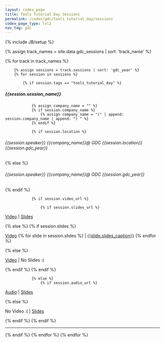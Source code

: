 ```yaml
---
layout: codex_page
title: Tools Tutorial Day Sessions
permalink: /codex/gdc/tools_tutorial_day/sessions
codex_page_type: lvl2
nav_tag: gdc
---
```

{% include JB/setup %}


<!-- To Edit or Add content to this page please edit the _data/gdc_sessions.yaml file (look for tag : tools_tutorial_day) -->
{% assign track_names = site.data.gdc_sessions | sort: 'track_name' %}

{% for track in track_names %}

		{% assign sessions = track.sessions | sort: 'gdc_year' %}
		{% for session in sessions %}

			{% if session.tags == "tools_tutorial_day" %}
<h5>{{session.session_name}}</h5>

				{% assign company_name = "" %}
				{% if session.company_name %}
					{% assign company_name = "(" | append: session.company_name | append: ") " %}
				{% endif %}

				{% if session.location %}
<h6>{{session.speaker}} {{company_name}}@ GDC {{session.location}} {{session.gdc_year}}</h6>
				{% else %}
<h6>{{session.speaker}} {{company_name}}@ GDC {{session.gdc_year}}</h6>
				{% endif %}

				{% if session.video_url %}

					{% if session.slides_url %}
<p><a href="{{session.video_url}}">Video</a> | <a href="{{session.slides_url}}">Slides</a></p>
					{% else %}
						{% if session.slides %}
<p><a href="{{session.video_url}}">Video</a>
							{% for slide in session.slides %}
 | <a href="{{slide.slides_url}}">{{slide.slides_caption}}</a>
 							{% endfor %}
</p>
						{% else %}
<p><a href="{{session.video_url}}">Video</a> | No Slides :(</p>
						{% endif %}
					{% endif %}

				{% else %}
					{% if session.audio_url %}
<p><a href="{{session.audio_url}}">Audio</a> | <a href="{{session.slides_url}}">Slides</a></p>
				{% else %}
<p>No Video :( | <a href="{{session.slides_url}}">Slides</a></p>
					{% endif %}
				{% endif %}

<hr>
			{% endif %}
		{% endfor %}
{% endfor %}